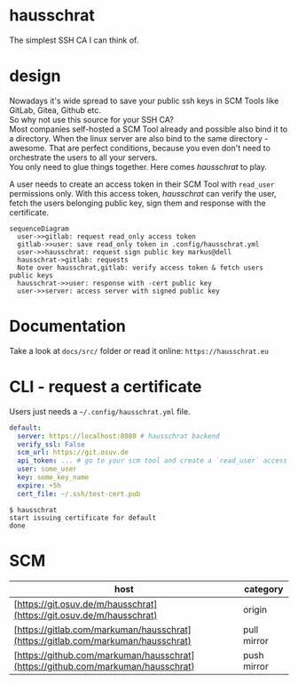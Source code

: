 # hausschrat

The simplest SSH CA I can think of.

# design

Nowadays it's wide spread to save your public ssh keys in SCM Tools like GitLab, Gitea, Github etc.  
So why not use this source for your SSH CA?  
Most companies self-hosted a SCM Tool already and possible also bind it to a directory. When the linux server are also bind to the same directory - awesome. That are perfect conditions, because you even don't need to orchestrate the users to all your servers.    
You only need to glue things together. Here comes _hausschrat_ to play.

A user needs to create an access token in their SCM Tool with `read_user` permissions only. With this access token, _hausschrat_ can verify the user, fetch the users belonging public key, sign them and response with the certificate.

```mermaid
sequenceDiagram
  user->>gitlab: request read_only access token
  gitlab->>user: save read_only token in .config/hausschrat.yml
  user->>hausschrat: request sign public key markus@dell
  hausschrat->gitlab: requests
  Note over hausschrat,gitlab: verify access token & fetch users public keys
  hausschrat->>user: response with -cert public key
  user->>server: access server with signed public key
```

# Documentation

Take a look at `docs/src/` folder or read it online: `https://hausschrat.eu`

# CLI - request a certificate

Users just needs a `~/.config/hausschrat.yml` file.

```yml
default:
  server: https://localhost:8080 # hausschrat backend
  verify_ssl: False
  scm_url: https://git.osuv.de 
  api_token: ... # go to your scm tool and create a `read_user` access token.
  user: some_user
  key: some_key_name
  expire: +5h
  cert_file: ~/.ssh/test-cert.pub 
```

```shell
$ hausschrat
start issuing certificate for default
done
```

# SCM

| **host** | **category** |
| --- | --- |
| [https://git.osuv.de/m/hausschrat](https://git.osuv.de/m/hausschrat) | origin |
| [https://gitlab.com/markuman/hausschrat](https://gitlab.com/markuman/hausschrat) | pull mirror |
| [https://github.com/markuman/hausschrat](https://github.com/markuman/hausschrat) | push mirror |